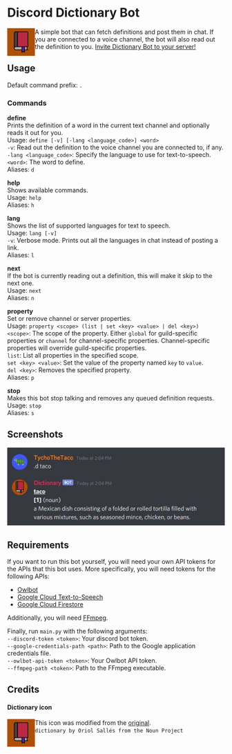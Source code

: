 # Discord Dictionary Bot
<img src="https://github.com/TychoTheTaco/Discord-Dictionary-Bot/blob/master/media/dictionary.png?raw=true" width="64" align="left"></img>
A simple bot that can fetch definitions and post them in chat. If you are connected to a voice channel, the bot will also read out the definition to you. [Invite Dictionary Bot to your server!](https://discord.com/api/oauth2/authorize?client_id=755688136851324930&permissions=3165184&scope=bot)



## Usage
Default command prefix: `.`<br>

### Commands
**define**<br>
Prints the definition of a word in the current text channel and optionally reads it out for you.<br>
Usage: `define [-v] [-lang <language_code>] <word>`<br>
`-v`: Read out the definition to the voice channel you are connected to, if any.<br>
`-lang <language_code>`: Specify the language to use for text-to-speech.<br>
`<word>`: The word to define.<br>
Aliases: `d`<br>

**help**<br>
Shows available commands.<br>
Usage: `help`<br>
Aliases: `h`<br>

**lang**<br>
Shows the list of supported languages for text to speech.<br>
Usage: `lang [-v]`<br>
`-v`: Verbose mode. Prints out all the languages in chat instead of posting a link.<br>
Aliases: `l`<br>

**next**<br>
If the bot is currently reading out a definition, this will make it skip to the next one.<br>
Usage: `next`<br>
Aliases: `n`<br>

**property**<br>
Set or remove channel or server properties.<br>
Usage: `property <scope> (list | set <key> <value> | del <key>)`<br>
`<scope>`: The scope of the property. Either `global` for guild-specific properties or `channel` for channel-specific properties. Channel-specific properties will override guild-specific properties.<br>
`list`: List all properties in the specified scope.<br>
`set <key> <value>`: Set the value of the property named `key` to `value`.<br>
`del <key>`: Removes the specified property.<br>
Aliases: `p`<br>

**stop**<br>
Makes this bot stop talking and removes any queued definition requests.<br>
Usage: `stop`<br>
Aliases: `s`<br>

## Screenshots
![test](https://github.com/TychoTheTaco/Discord-Dictionary-Bot/blob/master/media/taco.jpg)

## Requirements
If you want to run this bot yourself, you will need your own API tokens for the APIs that this bot uses. More specifically, you will need tokens for the following APIs:
- [Owlbot](https://owlbot.info/)
- [Google Cloud Text-to-Speech](https://cloud.google.com/text-to-speech)
- [Google Cloud Firestore](https://firebase.google.com/products/firestore)

Additionally, you will need [FFmpeg](https://ffmpeg.org/).

Finally, run `main.py` with the following arguments:<br>
`--discord-token <token>`: Your discord bot token.<br>
`--google-credentials-path <path>`: Path to the Google application credentials file.<br>
`--owlbot-api-token <token>`: Your Owlbot API token.<br>
`--ffmpeg-path <token>`: Path to the FFmpeg executable.<br>

## Credits
#### Dictionary icon
<img src="https://github.com/TychoTheTaco/Discord-Dictionary-Bot/blob/master/media/dictionary.png?raw=true" width="64" align="left"></img>
This icon was modified from the [original](https://thenounproject.com/term/dictionary/653775/).<br>
`dictionary by Oriol Sallés from the Noun Project`
